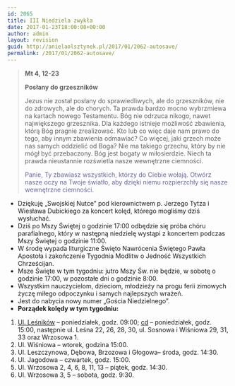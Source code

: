 ```yaml
---
id: 2065
title: III Niedziela zwykła
date: 2017-01-23T18:00:08+00:00
author: admin
layout: revision
guid: http://anielaolsztynek.pl/2017/01/2062-autosave/
permalink: /2017/01/2062-autosave/
---
```

> **Mt 4, 12-23**
> 
> **Posłany do grzeszników**
> 
> Jezus nie został posłany do sprawiedliwych, ale do grzeszników, nie do zdrowych, ale do chorych. Ta prawda bardzo mocno wybrzmiewa na kartach nowego Testamentu. Bóg nie odrzuca nikogo, nawet największego grzesznika. Dla każdego istnieje możliwość zbawienia, którą Bóg pragnie zrealizować. Kto lub co więc daje nam prawo do tego, aby innym zbawienia odmawiać? Co więcej, jaki grzech może nas samych oddzielić od Boga? Nie ma takiego grzechu, który by nie mógł być przebaczony. Bóg jest bogaty w miłosierdzie. Niech ta prawda nieustannie rozświetla nasze wewnętrzne ciemności.
> 
> <span style="color: #666699;">Panie, Ty zbawiasz wszystkich, którzy do Ciebie wołają. Otwórz nasze oczy na Twoje światło, aby dzięki niemu rozpierzchły się nasze wewnętrzne ciemności.</span>

  * Dziękuję &#8222;Swojskiej Nutce&#8221; pod kierownictwem p. Jerzego Tytza i Wiesława Dubickiego za koncert kolęd, którego mogliśmy dziś wysłuchać.
  * Dziś po Mszy Świętej o godzinie 17:00 odbędzie się próba chóru parafialnego, który w następną niedzielę wystąpi z koncertem podczas Mszy Świętej o godzinie 11:00.
  * W środę wypada liturgiczne Święto Nawrócenia Świętego Pawła Apostoła i zakończenie Tygodnia Modlitw o Jedność Wszystkich Chrześcijan.
  * Msze Święte w tym tygodniu: jutro Mszy Św. nie będzie, w sobotę o godzinie 17:00, w pozostałe dni o godzinie 8:00.
  * Wszystkim nauczycielom, dzieciom, młodzieży na progu ferii zimowych życzę miłego odpoczynku i samych najlepszych wrażeń.
  * Jest do nabycia nowy numer „Gościa Niedzielnego”.
  * **Porządek kolędy w tym tygodniu:**

  1. <span style="text-decoration: underline;">Ul. Leśników</span> – poniedziałek, godz. 09:00; <span style="text-decoration: underline;">cd</span> – poniedziałek, godz. 15:00, następnie ul. Leśna 22, 26, 28, 30, ul. Sosnowa i Wiśniowa 29, 31, 33 oraz Wrzosowa 1.
  2. Ul. Wiśniowa – wtorek, godzina 15:00.
  3. Ul. Leszczynowa, Dębowa, Brzozowa i Głogowa– środa, godz. 14:30.
  4. Ul. Jagodowa – czwartek, godz. 15:00.
  5. Ul. Wrzosowa 2, 4, 6, 8, 11, 13 – piątek, godz. 14:30.
  6. Ul. Wrzosowa 3, 5 – sobota, godz. 9:30.